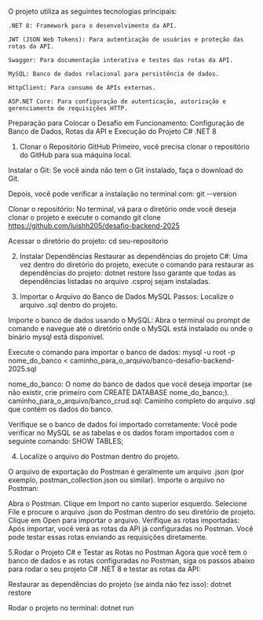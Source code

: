 
O projeto utiliza as seguintes tecnologias principais:

    .NET 8: Framework para o desenvolvimento da API.

    JWT (JSON Web Tokens): Para autenticação de usuários e proteção das rotas da API.

    Swagger: Para documentação interativa e testes das rotas da API.

    MySQL: Banco de dados relacional para persistência de dados.

    HttpClient: Para consumo de APIs externas.

    ASP.NET Core: Para configuração de autenticação, autorização e gerenciamento de requisições HTTP.


Preparação para Colocar o Desafio em Funcionamento: Configuração de Banco de Dados, Rotas da API e Execução do Projeto C# .NET 8


1. Clonar o Repositório GitHub
Primeiro, você precisa clonar o repositório do GitHub para sua máquina local.

Instalar o Git: Se você ainda não tem o Git instalado, faça o download do Git.

Depois, você pode verificar a instalação no terminal com:
git --version

Clonar o repositório: No terminal, vá para o diretório onde você deseja clonar o projeto e execute o comando
git clone https://github.com/luishh205/desafio-backend-2025

Acessar o diretório do projeto:
cd seu-repositorio

2. Instalar Dependências
Restaurar as dependências do projeto C#: Uma vez dentro do diretório do projeto, execute o comando para restaurar as dependências do projeto:
dotnet restore
Isso garante que todas as dependências listadas no arquivo .csproj sejam instaladas.

3. Importar o Arquivo do Banco de Dados MySQL
Passos:
Localize o arquivo .sql dentro do projeto.

Importe o banco de dados usando o MySQL:
Abra o terminal ou prompt de comando e navegue até o diretório onde o MySQL está instalado ou onde o binário mysql está disponível.

Execute o comando para importar o banco de dados:
mysql -u root -p nome_do_banco < caminho_para_o_arquivo/banco-desafio-backend-2025.sql

nome_do_banco: O nome do banco de dados que você deseja importar (se não existir, crie primeiro com CREATE DATABASE nome_do_banco;).
caminho_para_o_arquivo/banco_crud.sql: Caminho completo do arquivo .sql que contém os dados do banco.

Verifique se o banco de dados foi importado corretamente: Você pode verificar no MySQL se as tabelas e os dados foram importados com o seguinte comando:
SHOW TABLES;

4. Localize o arquivo do Postman dentro do projeto.

O arquivo de exportação do Postman é geralmente um arquivo .json (por exemplo, postman_collection.json ou similar).
Importe o arquivo no Postman:

Abra o Postman.
Clique em Import no canto superior esquerdo.
Selecione File e procure o arquivo .json do Postman dentro do seu diretório de projeto.
Clique em Open para importar o arquivo.
Verifique as rotas importadas: Após importar, você verá as rotas da API já configuradas no Postman. Você pode testar essas rotas enviando as requisições diretamente.

5.Rodar o Projeto C# e Testar as Rotas no Postman
Agora que você tem o banco de dados e as rotas configuradas no Postman, siga os passos abaixo para rodar o seu projeto C# .NET 8 e testar as rotas da API:

Restaurar as dependências do projeto (se ainda não fez isso):
dotnet restore

Rodar o projeto no terminal:
dotnet run
